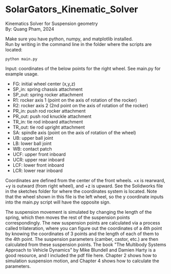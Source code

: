 # SolarGators_Kinematic_Solver
Kinematics Solver for Suspension geometry  
By: Quang Pham, 2024  
  
Make sure you have python, numpy, and matplotlib installed.  
Run by writing in the command line in the folder where the scripts are located:  
```  
python main.py
``` 

Input: coordinates of the below points for the right wheel. See main.py for example usage.   
   * FG: initial wheel center (x,y,z)   
   * SP_in: spring chassis attachment  
   * SP_out: spring rocker attachment  
   * R1: rocker axis 1 (point on the axis of rotation of the rocker)  
   * R2: rocker axis 2 (2nd point on the axis of rotation of the rocker)  
   * PR_in: push rod rocker attachment  
   * PR_out: push rod knuckle attachment  
   * TR_in: tie rod inboard attachment  
   * TR_out: tie rod upright attachment  
   * SA: spindle axis (point on the axis of rotation of the wheel)  
   * UB: upper ball joint  
   * LB: lower ball joint  
   * WB: contact patch  
   * UCF: upper front inboard  
   * UCR: upper rear inboard  
   * LCF: lower front inboard  
   * LCR: lower rear inboard  

Coordinates are defined from the center of the front wheels. +x is rearward, +y is outward (from right wheel), and +z is upward. See the Solidworks file in the sketches folder for where the coordinates system is located. Note that the wheel shown in this file is the left wheel, so the y coordinate inputs into the main.py script will have the opposite sign.  

The suspension movement is simulated by changing the length of the spring, which then moves the rest of the suspension points correspondingly. The new suspension points are calculated via a process called trilateration, where you can figure out the coordinates of a 4th point by knowing the coordinates of 3 points and the length of each of them to the 4th point. The suspension parameters (camber, castor, etc.) are then calculated from these suspension points. The book "The Multibody Systems Approach to Vehicle Dynamics" by Mike Blundell and Damien Harty is a good resource, and I included the pdf file here.  Chapter 2 shows how to simulation suspension motion, and Chapter 4 shows how to calculate the parameters.
